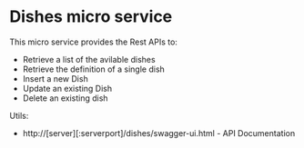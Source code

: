 # Dishes micro service

This micro service provides the Rest APIs to:

* Retrieve a list of the avilable dishes
* Retrieve the definition of a single dish
* Insert a new Dish
* Update an existing Dish
* Delete an existing dish

Utils:

* http://[server][:serverport]/dishes/swagger-ui.html - API Documentation